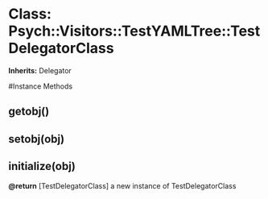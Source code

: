 # Class: Psych::Visitors::TestYAMLTree::TestDelegatorClass
**Inherits:** Delegator
    




#Instance Methods
## __getobj__() [](#method-i-__getobj__)

## __setobj__(obj) [](#method-i-__setobj__)

## initialize(obj) [](#method-i-initialize)

**@return** [TestDelegatorClass] a new instance of TestDelegatorClass

